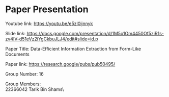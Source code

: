 
# Paper Presentation

Youtube link: https://youtu.be/e5zl0ijnnyk

Slide link: https://docs.google.com/presentation/d/1M5o1Om4450Of5ziR1s-zv4IV-d51eVz2iYgCkbuJLJ4/edit#slide=id.p

Paper Title: Data-Efficient Information Extraction from Form-Like Documents

Paper link: https://research.google/pubs/pub50495/

Group Number: 16

Group Members:\
22366042 Tarik Bin Shams\